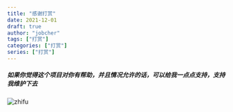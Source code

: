 ```yaml
---
title: "感谢打赏"
date: 2021-12-01
draft: true
author: "jobcher"
tags: ["打赏"]
categories: ["打赏"]
series: ["打赏"]
---
```

##### 如果你觉得这个项目对你有帮助，并且情况允许的话，可以给我一点点支持，支持我维护下去  

![zhifu](/images/0e63e584823a8206d9c65250b0a22e1.jpg)

